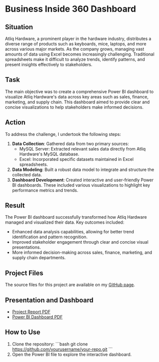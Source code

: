 
# Business Inside 360 Dashboard

## Situation
Atliq Hardware, a prominent player in the hardware industry, distributes a diverse range of products such as keyboards, mice, laptops, and more across various major markets. As the company grows, managing vast amounts of data using Excel becomes increasingly challenging. Traditional spreadsheets make it difficult to analyze trends, identify patterns, and present insights effectively to stakeholders.

## Task
The main objective was to create a comprehensive Power BI dashboard to visualize Atliq Hardware's data across key areas such as sales, finance, marketing, and supply chain. This dashboard aimed to provide clear and concise visualizations to help stakeholders make informed decisions.

## Action
To address the challenge, I undertook the following steps:
1. **Data Collection**: Gathered data from two primary sources:
    - MySQL Server: Extracted relevant sales data directly from Atliq Hardware's MySQL database.
    - Excel: Incorporated specific datasets maintained in Excel spreadsheets.
2. **Data Modeling**: Built a robust data model to integrate and structure the collected data.
3. **Dashboard Development**: Created interactive and user-friendly Power BI dashboards. These included various visualizations to highlight key performance metrics and trends.

## Result
The Power BI dashboard successfully transformed how Atliq Hardware managed and visualized their data. Key outcomes included:
- Enhanced data analysis capabilities, allowing for better trend identification and pattern recognition.
- Improved stakeholder engagement through clear and concise visual presentations.
- More informed decision-making across sales, finance, marketing, and supply chain departments.

## Project Files
The source files for this project are available on my [GitHub page](https://github.com/yourusername/your-repo).

## Presentation and Dashboard
- [Project Report PDF](./path/to/Report.pdf)
- [Power BI Dashboard PDF](./path/to/Dashboard.pdf)

## How to Use
1. Clone the repository:
    \`\`\`bash
    git clone https://github.com/yourusername/your-repo.git
    \`\`\`
2. Open the Power BI file to explore the interactive dashboard.
